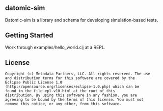 ## datomic-sim ##

Datomic-sim is a library and schema for developing simulation-based
tests.

## Getting Started ##

Work through examples/hello_world.clj at a REPL.

## License ## 

    Copyright (c) Metadata Partners, LLC. All rights reserved. The use
    and distribution terms for this software are covered by the
    Eclipse Public License 1.0
    (http://opensource.org/licenses/eclipse-1.0.php) which can be
    found in the file epl-v10.html at the root of this
    distribution. By using this software in any fashion, you are
    agreeing to be bound by the terms of this license. You must not
    remove this notice, or any other, from this software.
